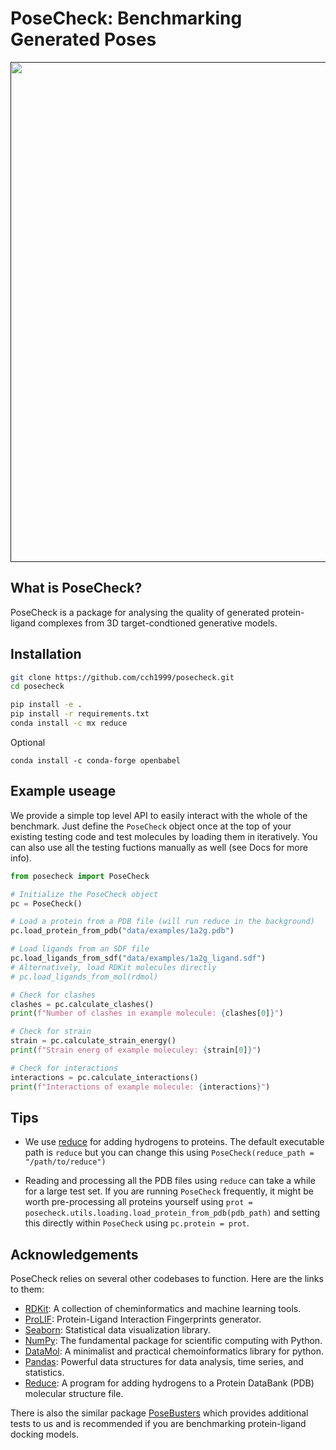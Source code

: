 # PoseCheck: Benchmarking Generated Poses

<p align="center">
  <a href="">
    <img src="data/posecheck_logo.png" width="800"/>
  </a>
</p>

## What is PoseCheck?

PoseCheck is a package for analysing the quality of generated protein-ligand complexes from 3D target-condtioned generative models.

<!-- # ## Why use PoseCheck?
#
#
#
# <p align="center">
#   <a href="https://www.graphein.ai/#gh-light-mode-only">
#     <img src="notebooks/figs/ours.png"/>
#   </a>
# </p> -->

## Installation

```bash
git clone https://github.com/cch1999/posecheck.git
cd posecheck

pip install -e .
pip install -r requirements.txt
conda install -c mx reduce
```

Optional

```
conda install -c conda-forge openbabel
```

## Example useage

We provide a simple top level API to easily interact with the whole of the benchmark. Just define the `PoseCheck` object once at the top of your existing testing code and test molecules by loading them in iteratively. You can also use all the testing fuctions manually as well (see Docs for more info).

```python
from posecheck import PoseCheck

# Initialize the PoseCheck object
pc = PoseCheck()

# Load a protein from a PDB file (will run reduce in the background)
pc.load_protein_from_pdb("data/examples/1a2g.pdb")

# Load ligands from an SDF file
pc.load_ligands_from_sdf("data/examples/1a2g_ligand.sdf")
# Alternatively, load RDKit molecules directly
# pc.load_ligands_from_mol(rdmol)

# Check for clashes
clashes = pc.calculate_clashes()
print(f"Number of clashes in example molecule: {clashes[0]}")

# Check for strain
strain = pc.calculate_strain_energy()
print(f"Strain energ of example moleculey: {strain[0]}")

# Check for interactions
interactions = pc.calculate_interactions()
print(f"Interactions of example molecule: {interactions}")
```

## Tips

- We use [reduce](https://github.com/rlabduke/reduce) for adding hydrogens to proteins. The default executable path is `reduce` but you can change this using `PoseCheck(reduce_path = "/path/to/reduce")`

- Reading and processing all the PDB files using `reduce` can take a while for a large test set. If you are running `PoseCheck` frequently, it might be worth pre-processing all proteins yourself using `prot = posecheck.utils.loading.load_protein_from_pdb(pdb_path)` and setting this directly within `PoseCheck` using `pc.protein = prot`.



## Acknowledgements

PoseCheck relies on several other codebases to function. Here are the links to them:

- [RDKit](https://github.com/rdkit/rdkit): A collection of cheminformatics and machine learning tools.
- [ProLIF](https://github.com/chemosim-lab/ProLIF): Protein-Ligand Interaction Fingerprints generator.
- [Seaborn](https://github.com/mwaskom/seaborn): Statistical data visualization library.
- [NumPy](https://github.com/numpy/numpy): The fundamental package for scientific computing with Python.
- [DataMol](https://github.com/datamol-org/datamol): A minimalist and practical chemoinformatics library for python.
- [Pandas](https://github.com/pandas-dev/pandas): Powerful data structures for data analysis, time series, and statistics.
- [Reduce](https://github.com/rlabduke/reduce): A program for adding hydrogens to a Protein DataBank (PDB) molecular structure file.

There is also the similar package [PoseBusters](https://github.com/maabuu/posebusters) which provides additional tests to us and is recommended if you are benchmarking protein-ligand docking models.
